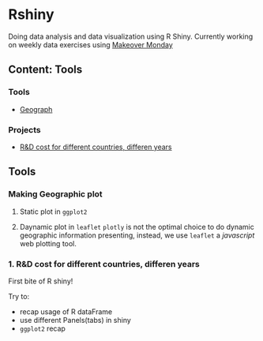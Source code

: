 # Rshiny
Doing data analysis and data visualization using R Shiny. Currently working on weekly data exercises using [Makeover Monday](#http://www.makeovermonday.co.uk/data/)

## Content: Tools
### Tools
- [Geograph](#geo)


### Projects
- [R&D cost for different countries, differen years](#R&D)

## Tools
<a id='geo'></a>
### Making Geographic plot
1. Static plot in `ggplot2`

2. Daynamic plot in `leaflet`
`plotly` is not the optimal choice to do dynamic geographic information presenting, instead, we use `leaflet` a *javascript* web plotting tool.



<a id='R&D'></a>
### 1. R&D cost for different countries, differen years
First bite of R shiny! 

Try to:
- recap usage of R dataFrame
- use different Panels(tabs) in shiny
- `ggplot2` recap